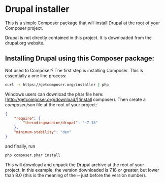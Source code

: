 Drupal installer
================

This is a simple Composer package that will install Drupal at the root of your Composer project.

Drupal is not directly contained in this project. It is downloaded from the drupal.org website.


Installing Drupal using this Composer package:
----------------------------------------------

Not used to Composer? The first step is installing Composer. 
This is essentially a one line process:

```bash
curl -s https://getcomposer.org/installer | php
```

Windows users can download the phar file here: [http://getcomposer.org/download/](install composer).
Then create a *composer.json* file at the root of your project:

```json
{
    "require": {
        "thecodingmachine/drupal": "~7.18"
    },
    "minimum-stability": "dev" 
}
```

and finally, run

```bash
php composer.phar install
```

This will download and unpack the Drupal archive at the root of your project.
In this example, the version downloaded is 7.18 or greater, but lower than 8.0 (this is the meaning of the ~ just before the version number).